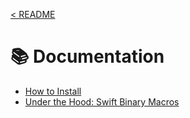 [< README](/README.md)

# 📚 Documentation

- [How to Install](how-to-install.md)
- [Under the Hood: Swift Binary Macros](under-the-hood-swift-binary-macros.md)
